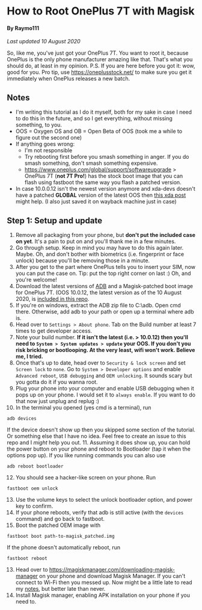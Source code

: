 # How to Root OnePlus 7T with Magisk
#### By Raymo111
*Last updated 10 August 2020*

So, like me, you've just got your OnePlus 7T. You want to root it, because OnePlus is the only phone manufacturer amazing like that. That's what you should do, at least in my opinion. P.S. If you are here before you got it: wow, good for you. Pro tip, use https://oneplusstock.net/ to make sure you get it immediately when OnePlus releases a new batch.

## Notes
- I'm writing this tutorial as I do it myself, both for my sake in case I need to do this in the future, and so I get everything, without missing something, to you.
- OOS = Oxygen OS and OB = Open Beta of OOS (took me a while to figure out the second one)
- If anything goes wrong:
  - I'm not responsible
  - Try rebooting first before you smash something in anger. If you do smash something, don't smash something expensive.
  - https://www.oneplus.com/global/support/softwareupgrade > OnePlus 7T (**not 7T Pro!**) has the stock boot image that you can flash using fastboot the same way you flash a patched version.
 - In case 10.0.0.12 isn't the newest version anymore and xda-devs doesn't have a patched **GLOBAL** version of the latest OOS then [this xda post](https://forum.xda-developers.com/showpost.php?p=81277507&postcount=613) might help. (I also just saved it on wayback machine just in case)

## Step 1: Setup and update
1. Remove all packaging from your phone, but **don't put the included case on yet**. It's a pain to put on and you'll thank me in a few minutes.
2. Go through setup. Keep in mind you may have to do this again later. Maybe. Oh, and don't bother with biometrics (i.e. fingerprint or face unlock) because you'll be removing those in a minute.
3. After you get to the part where OnePlus tells you to insert your SIM, now you can put the case on. Tip: put the top right corner on last :) Oh, and you're welcome!
4. Download the latest versions of [ADB](https://developer.android.com/studio/releases/platform-tools) and a Magisk-patched boot image for OnePlus 7T. (OOS 10.0.12, the latest version as of the 10 August 2020, is [included in this repo](https://github.com/Raymo111/oneplus-7t-root/raw/master/Magisk-patched%20OOS_10_0_12.img).
5. If you're on windows, extract the ADB zip file to C:\adb. Open cmd there. Otherwise, add adb to your path or open up a terminal where adb is.
6. Head over to `Settings > About phone`. Tab on the Build number at least 7 times to get developer access.
7. Note your build number. **If it isn't the latest (i.e. > 10.0.12) then you'll need to `System > System updates > update` your OOS. If you don't you risk bricking or bootlooping. At the very least, wifi won't work. Believe me, I tried.**
8. Once that's up to date, head over to `Security & lock screen` and set `Screen lock` to `none`. Go to `System > Developer options` and enable `Advanced reboot`, `USB debugging` and `OEM unlocking`. It sounds scary but you gotta do it if you wanna root.
9. Plug your phone into your computer and enable USB debugging when it pops up on your phone. I would set it to `always enable`. If you want to do that now just unplug and replug :)
10. In the terminal you opened (yes cmd is a terminal), run
```
adb devices
```
If the device doesn't show up then you skipped some section of the tutorial. Or something else that I have no idea. Feel free to create an issue to this repo and I *might* help you out.
11. Assuming it does show up, you can hold the power button on your phone and reboot to Bootloader (tap it when the options pop up). If you like running commands you can also use
```
adb reboot bootloader
```
12. You should see a hacker-like screen on your phone. Run
```
fastboot oem unlock
```
13. Use the volume keys to select the unlock bootloader option, and power key to confirm.
14. If your phone reboots, verify that adb is still active (with the `devices` command) and go back to fastboot.
15. Boot the patched OEM image with
```
fastboot boot path-to-magisk_patched.img
```
If the phone doesn't automatically reboot, run
```
fastboot reboot
```
13. Head over to https://magiskmanager.com/downloading-magisk-manager on your phone and download Magisk Manager. If you can't connect to Wi-Fi then you messed up. Now might be a little late to read my [notes](#Notes), but better late than never.
14. Install Magisk manager, enabling APK installation on your phone if you need to.
